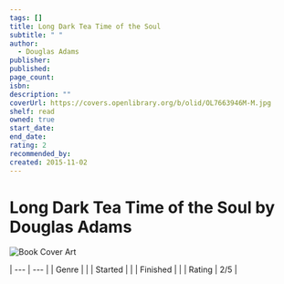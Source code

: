 ```yaml
---
tags: []
title: Long Dark Tea Time of the Soul
subtitle: " "
author:
  - Douglas Adams
publisher: 
published: 
page_count: 
isbn: 
description: ""
coverUrl: https://covers.openlibrary.org/b/olid/OL7663946M-M.jpg
shelf: read
owned: true
start_date: 
end_date: 
rating: 2
recommended_by: 
created: 2015-11-02
---
```


# Long Dark Tea Time of the Soul by Douglas Adams

![Book Cover Art](https://covers.openlibrary.org/b/olid/OL7663946M-M.jpg)


| --- | --- |
| Genre |  |
| Started |  |
| Finished |  |
| Rating | 2/5 |

